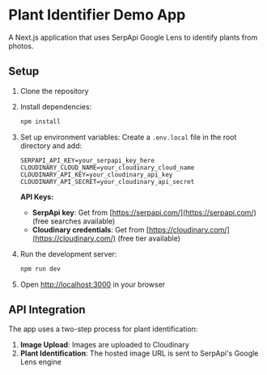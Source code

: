 # Plant Identifier Demo App 

A Next.js application that uses SerpApi Google Lens to identify plants from photos.

## Setup

1. Clone the repository
2. Install dependencies:
   ```bash
   npm install
   ```

3. Set up environment variables:
   Create a `.env.local` file in the root directory and add:
   ```
   SERPAPI_API_KEY=your_serpapi_key_here
   CLOUDINARY_CLOUD_NAME=your_cloudinary_cloud_name
   CLOUDINARY_API_KEY=your_cloudinary_api_key
   CLOUDINARY_API_SECRET=your_cloudinary_api_secret
   ```
   
   **API Keys:**
   - **SerpApi key**: Get from [https://serpapi.com/](https://serpapi.com/) (free searches available)
   - **Cloudinary credentials**: Get from [https://cloudinary.com/](https://cloudinary.com/) (free tier available)

4. Run the development server:
   ```bash
   npm run dev
   ```

5. Open [http://localhost:3000](http://localhost:3000) in your browser

## API Integration

The app uses a two-step process for plant identification:

1. **Image Upload**: Images are uploaded to Cloudinary
2. **Plant Identification**: The hosted image URL is sent to SerpApi's Google Lens engine
